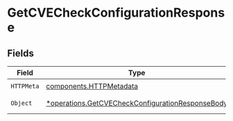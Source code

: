 # GetCVECheckConfigurationResponse


## Fields

| Field                                                                                                               | Type                                                                                                                | Required                                                                                                            | Description                                                                                                         |
| ------------------------------------------------------------------------------------------------------------------- | ------------------------------------------------------------------------------------------------------------------- | ------------------------------------------------------------------------------------------------------------------- | ------------------------------------------------------------------------------------------------------------------- |
| `HTTPMeta`                                                                                                          | [components.HTTPMetadata](../../models/components/httpmetadata.md)                                                  | :heavy_check_mark:                                                                                                  | N/A                                                                                                                 |
| `Object`                                                                                                            | [*operations.GetCVECheckConfigurationResponseBody](../../models/operations/getcvecheckconfigurationresponsebody.md) | :heavy_minus_sign:                                                                                                  | CVE check config                                                                                                    |